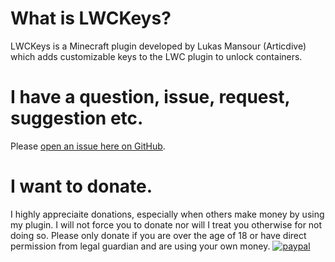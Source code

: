 
# What is LWCKeys?
LWCKeys is a Minecraft plugin developed by Lukas Mansour (Articdive) which adds customizable keys to the LWC plugin to unlock containers.

# I have a question, issue, request, suggestion etc.
Please [open an issue here on GitHub](https://github.com/Articdive/LWCKeys/issues/new).

# I want to donate.
I highly appreciaite donations, especially when others make money by using my plugin. I will not force you to donate nor will I treat you otherwise for not doing so. Please only donate if you are over the age of 18 or have direct permission from legal guardian and are using your own money.
[![paypal](https://www.paypalobjects.com/en_US/i/btn/btn_donateCC_LG.gif)](https://www.paypal.com/cgi-bin/webscr?cmd=_s-xclick&hosted_button_id=2GDHSJK2FDDF6)